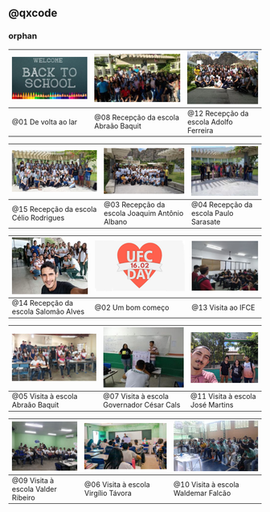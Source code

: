 ## @qxcode


### orphan

[![](config/thumb/01.jpg)](base/01/Readme.md)|[![](config/thumb/08.jpg)](base/08/Readme.md)|[![](config/thumb/12.jpg)](base/12/Readme.md)
-|-|-
@01 De volta ao lar|@08 Recepção da escola Abraão Baquit|@12 Recepção da escola Adolfo Ferreira


[![](config/thumb/15.jpg)](base/15/Readme.md)|[![](config/thumb/03.jpg)](base/03/Readme.md)|[![](config/thumb/04.jpg)](base/04/Readme.md)
-|-|-
@15 Recepção da escola Célio Rodrigues|@03 Recepção da escola Joaquim Antônio Albano|@04 Recepção da escola Paulo Sarasate


[![](config/thumb/14.jpg)](base/14/Readme.md)|[![](config/thumb/02.jpg)](base/02/Readme.md)|[![](config/thumb/13.jpg)](base/13/Readme.md)
-|-|-
@14 Recepção da escola Salomão Alves|@02 Um bom começo|@13 Visita ao IFCE


[![](config/thumb/05.jpg)](base/05/Readme.md)|[![](config/thumb/07.jpg)](base/07/Readme.md)|[![](config/thumb/11.jpg)](base/11/Readme.md)
-|-|-
@05 Visita à escola Abraão Baquit|@07 Visita à escola Governador César Cals|@11 Visita à escola José Martins


[![](config/thumb/09.jpg)](base/09/Readme.md)|[![](config/thumb/06.jpg)](base/06/Readme.md)|[![](config/thumb/10.jpg)](base/10/Readme.md)
-|-|-
@09 Visita à escola Valder Ribeiro|@06 Visita à escola Virgílio Távora|@10 Visita à escola Waldemar Falcão


